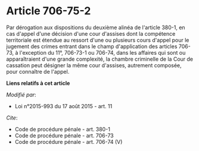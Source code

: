 # Article 706-75-2

Par dérogation aux dispositions du deuxième alinéa de l'article 380-1, en cas d'appel d'une décision d'une cour d'assises
dont la compétence territoriale est étendue au ressort d'une ou plusieurs cours d'appel pour le jugement des crimes entrant
dans le champ d'application des articles 706-73, à l'exception du 11°, 706-73-1 ou 706-74, dans les affaires qui sont ou
apparaîtraient d'une grande complexité, la chambre criminelle de la Cour de cassation peut désigner la même cour d'assises,
autrement composée, pour connaître de l'appel.

**Liens relatifs à cet article**

_Modifié par_:

  - Loi n°2015-993 du 17 août 2015 - art. 11

_Cite_:

  - Code de procédure pénale - art. 380-1
  - Code de procédure pénale - art. 706-73
  - Code de procédure pénale - art. 706-74 (V)

